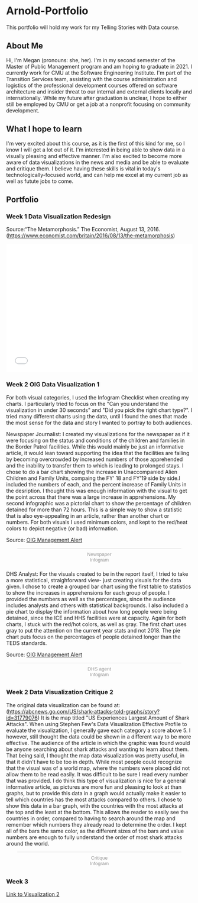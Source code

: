 # Arnold-Portfolio
This portfolio will hold my work for my Telling Stories with Data course.

## About Me
Hi, I'm Megan (pronouns: she, her). I'm in my second semester of the Master of Public Management program and am hoping to graduate in 2021. 
I currently work for CMU at the Software Engineering Institute. I'm part of the Transition Services team, assisting with the course administration and logistics of the professional development courses offered on software architecture and insider threat to our internal and external clients locally and internationally. While my future after graduation is unclear, I hope to either still be employed by CMU or get a job at a nonprofit focusing on community development.

## What I hope to learn
I'm very excited about this course, as it is the first of this kind for me, so I know I will get a lot out of it. I'm interested in being able to show data in a visually pleasing and effective manner. I'm also excited to become more aware of data visualizations in the news and media and be able to evaluate and critique them. I believe having these skills is vital in today's technologically-focused world, and can help me excel at my current job as well as futute jobs to come.

## Portfolio

### Week 1 Data Visualization Redesign
Source:“The Metamorphosis.” The Economist, August 13, 2016. (https://www.economist.com/britain/2016/08/13/the-metamorphosis)
 <iframe title="Jeremy Corbyn leads astronomically in  Facebook likes" aria-label="Bar Chart" id="datawrapper-chart-Oxf2v" src="//datawrapper.dwcdn.net/Oxf2v/1/" scrolling="no" frameborder="0" style="width: 0; min-width: 100% !important; border: none;" height="347"></iframe><script type="text/javascript">!function(){"use strict";window.addEventListener("message",function(a){if(void 0!==a.data["datawrapper-height"])for(var e in a.data["datawrapper-height"]){var t=document.getElementById("datawrapper-chart-"+e)||document.querySelector("iframe[src*='"+e+"']");t&&(t.style.height=a.data["datawrapper-height"][e]+"px")}})}();</script> 


### Week 2 OIG Data Visualization 1

For both visual categories, I used the Infogram Checklist when creating my charts. I particularly tried to focus on the "Can you understand the visualization in under 30 seconds" and "Did you pick the right chart type?". I tried many different charts using the data, until I found the ones that made the most sense for the data and story I wanted to portray to both audiences. 

Newspaper Journalist: I created my visualizations for the newspaper as if it were focusing on the status and conditions of the children and families in the Border Patrol facilities. While this would mainly be just an informative article, it would lean toward supporting the idea that the facilities are failing by becoming overcrowded by increased numbers of those apprehended and the inability to transfer them to which is leading to prolonged stays. I chose to do a bar chart showing the increase in Unaccompanied Alien Children and Family Units, compaing the FY' 18 and FY'19 side by side.I included the numbers of each, and the percent increase of Family Units in the desription. I thought this was enough information with the visual to get the point across that there was a large increase in apprehensions. 
My second infographic was a pictorial chart to show the percentage of children detained for more than 72 hours. This is a simple way to show a statistic that is also eye-appealing in an article, rather than another chart or numbers.
For both visuals I used minimum colors, and kept to the red/heat colors to depict negative (or bad) information.


Source: [OIG Management Alert](https://www.oig.dhs.gov/sites/default/files/assets/Mga/2019/oig-19-51-jul19.pdf)
<div class="infogram-embed" data-id="08516317-fa74-4fe4-b2c8-faf17cb87b26" data-type="interactive" data-title="Newspaper"></div><script>!function(e,t,s,i){var n="InfogramEmbeds",o=e.getElementsByTagName("script")[0],d=/^http:/.test(e.location)?"http:":"https:";if(/^\/{2}/.test(i)&&(i=d+i),window[n]&&window[n].initialized)window[n].process&&window[n].process();else if(!e.getElementById(s)){var r=e.createElement("script");r.async=1,r.id=s,r.src=i,o.parentNode.insertBefore(r,o)}}(document,0,"infogram-async","https://e.infogram.com/js/dist/embed-loader-min.js");</script><div style="padding:8px 0;font-family:Arial!important;font-size:13px!important;line-height:15px!important;text-align:center;border-top:1px solid #dadada;margin:0 30px"><a href="https://infogram.com/08516317-fa74-4fe4-b2c8-faf17cb87b26" style="color:#989898!important;text-decoration:none!important;" target="_blank">Newspaper</a><br><a href="https://infogram.com" style="color:#989898!important;text-decoration:none!important;" target="_blank" rel="nofollow">Infogram</a></div>


DHS Analyst: For the visuals created to be in the report itself, I tried to take a more statistical, straighforward view- just creating visuals for the data given. I chose to create a grouped bar chart using the first table to statistics to show the increases in apprehensions for each group of people. I provided the numbers as well as the percentages, since the audience includes analysts and others with statistical backgrounds. I also included a pie chart to display the information about how long people were being detained, since the ICE and HHS facilities were at capacity. Again for both charts, I stuck with the red/hot colors, as well as gray. The first chart uses gray to put the attention on the current year stats and not 2018. The pie chart puts focus on the percentages of people detained longer than the TEDS standards.

Source: [OIG Management Alert](https://www.oig.dhs.gov/sites/default/files/assets/Mga/2019/oig-19-51-jul19.pdf)
<div class="infogram-embed" data-id="213cba9a-7a20-4a47-9d13-539b8c457008" data-type="interactive" data-title="DHS agent"></div><script>!function(e,t,s,i){var n="InfogramEmbeds",o=e.getElementsByTagName("script")[0],d=/^http:/.test(e.location)?"http:":"https:";if(/^\/{2}/.test(i)&&(i=d+i),window[n]&&window[n].initialized)window[n].process&&window[n].process();else if(!e.getElementById(s)){var r=e.createElement("script");r.async=1,r.id=s,r.src=i,o.parentNode.insertBefore(r,o)}}(document,0,"infogram-async","https://e.infogram.com/js/dist/embed-loader-min.js");</script><div style="padding:8px 0;font-family:Arial!important;font-size:13px!important;line-height:15px!important;text-align:center;border-top:1px solid #dadada;margin:0 30px"><a href="https://infogram.com/213cba9a-7a20-4a47-9d13-539b8c457008" style="color:#989898!important;text-decoration:none!important;" target="_blank">DHS agent</a><br><a href="https://infogram.com" style="color:#989898!important;text-decoration:none!important;" target="_blank" rel="nofollow">Infogram</a></div>


### Week 2 Data Visualization Critique 2

The original data visualization can be found at: (https://abcnews.go.com/US/shark-attacks-told-graphs/story?id=31779076)
It is the map titled "US Experiences Largest Amount of Shark Attacks". When using Stephen Few's Data Visualization Effective Profile to evaluate the visualization, I generally gave each category a score above 5. I however, still thought the data could be shown in a different way to be more effective. The audience of the article in which the graphic was found would be anyone searching about shark attacks and wanting to learn about them. That being said, I thought the map data visualization was pretty useful, in that it didn't have to be too in depth. While most people could recognize that the visual was of a world map, where the numbers were placed did not allow them to be read easily. It was difficult to be sure I read every number that was provided. I do think this type of visualization is nice for a general informative article, as pictures are more fun and pleasing to look at than graphs, but to provide this data in a graph would actually make it easier to tell which countries has the most attacks compared to others. 
I chose to show this data in a bar graph, with the countries with the most attacks at the top and the least at the bottom. This allows the reader to easily see the countries in order, compared to having to search around the map and remember which numbers they already read to determine the order. I kept all of the bars the same color, as the different sizes of the bars and value numbers are enough to fully understand the order of most shark attacks around the world.

<div class="infogram-embed" data-id="8bd17045-bede-4679-91c1-567b63d11232" data-type="interactive" data-title="Critique"></div><script>!function(e,t,s,i){var n="InfogramEmbeds",o=e.getElementsByTagName("script")[0],d=/^http:/.test(e.location)?"http:":"https:";if(/^\/{2}/.test(i)&&(i=d+i),window[n]&&window[n].initialized)window[n].process&&window[n].process();else if(!e.getElementById(s)){var r=e.createElement("script");r.async=1,r.id=s,r.src=i,o.parentNode.insertBefore(r,o)}}(document,0,"infogram-async","https://e.infogram.com/js/dist/embed-loader-min.js");</script><div style="padding:8px 0;font-family:Arial!important;font-size:13px!important;line-height:15px!important;text-align:center;border-top:1px solid #dadada;margin:0 30px"><a href="https://infogram.com/8bd17045-bede-4679-91c1-567b63d11232" style="color:#989898!important;text-decoration:none!important;" target="_blank">Critique</a><br><a href="https://infogram.com" style="color:#989898!important;text-decoration:none!important;" target="_blank" rel="nofollow">Infogram</a></div>


### Week 3
[Link to Visualization 2](dataviz2)

